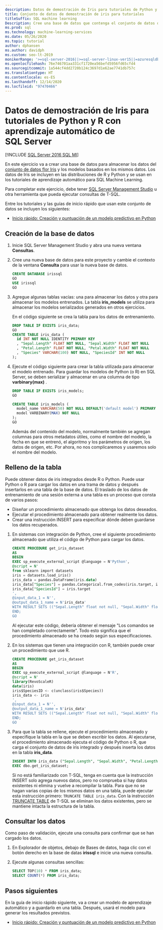 ```yaml
---
description: Datos de demostración de Iris para tutoriales de Python y R con aprendizaje automático de SQL Server
title: Conjunto de datos de demostración de iris para tutoriales
titleSuffix: SQL machine learning
Description: Cree una base de datos que contenga el conjunto de datos de iris y los modelos predictivos. Este conjunto de datos se utiliza en los tutoriales de R y Python con aprendizaje automático de SQL Server.
ms.prod: sql
ms.technology: machine-learning-services
ms.date: 05/26/2020
ms.topic: tutorial
author: dphansen
ms.author: davidph
ms.custom: seo-lt-2019
monikerRange: '>=sql-server-2016||>=sql-server-linux-ver15||=azuresqldb-mi-current'
ms.openlocfilehash: 76e746701aa331cf1720ea56befd5956fd65cfd4
ms.sourcegitcommit: 1a544cf4dd2720b124c3697d1e62ae7741db757c
ms.translationtype: HT
ms.contentlocale: es-ES
ms.lasthandoff: 12/14/2020
ms.locfileid: "97470466"
---
```

# <a name="iris-demo-data-for-python-and-r-tutorials-with-sql-machine-learning"></a>Datos de demostración de Iris para tutoriales de Python y R con aprendizaje automático de SQL Server
[!INCLUDE [SQL Server 2016 SQL MI](../../includes/applies-to-version/sqlserver2016-asdbmi.md)]

En este ejercicio va a crear una base de datos para almacenar los datos del [conjunto de datos flor Iris](https://en.wikipedia.org/wiki/Iris_flower_data_set) y los modelos basados en los mismos datos. Los datos de Iris se incluyen en las distribuciones de R y Python y se usan en los tutoriales de aprendizaje automático para SQL Machine Learning.

Para completar este ejercicio, debe tener [SQL Server Management Studio](../../ssms/download-sql-server-management-studio-ssms.md) u otra herramienta que pueda ejecutar consultas de T-SQL.

Entre los tutoriales y las guías de inicio rápido que usan este conjunto de datos se incluyen los siguientes:

+ [Inicio rápido: Creación y puntuación de un modelo predictivo en Python](quickstart-python-train-score-model.md)

## <a name="create-the-database"></a>Creación de la base de datos

1. Inicie SQL Server Management Studio y abra una nueva ventana **Consultas**.  

2. Cree una nueva base de datos para este proyecto y cambie el contexto de la ventana **Consulta** para usar la nueva base de datos.

    ```sql
    CREATE DATABASE irissql
    GO
    USE irissql
    GO
    ```

3. Agregue algunas tablas vacías: una para almacenar los datos y otra para almacenar los modelos entrenados. La tabla **iris_models** se utiliza para almacenar los modelos serializados generados en otros ejercicios.

    En el código siguiente se crea la tabla para los datos de entrenamiento.

    ```sql
    DROP TABLE IF EXISTS iris_data;
    GO
    CREATE TABLE iris_data (
      id INT NOT NULL IDENTITY PRIMARY KEY
      , "Sepal.Length" FLOAT NOT NULL, "Sepal.Width" FLOAT NOT NULL
      , "Petal.Length" FLOAT NOT NULL, "Petal.Width" FLOAT NOT NULL
      , "Species" VARCHAR(100) NOT NULL, "SpeciesId" INT NOT NULL
    );
    ```

4. Ejecute el código siguiente para crear la tabla utilizada para almacenar el modelo entrenado. Para guardar los modelos de Python (o R) en SQL Server, se deben serializar y almacenar en una columna de tipo **varbinary(max)** .

    ```sql
    DROP TABLE IF EXISTS iris_models;
    GO

    CREATE TABLE iris_models (
      model_name VARCHAR(50) NOT NULL DEFAULT('default model') PRIMARY KEY,
      model VARBINARY(MAX) NOT NULL
    );
    GO
    ```

    Además del contenido del modelo, normalmente también se agregan columnas para otros metadatos útiles, como el nombre del modelo, la fecha en que se entrenó, el algoritmo y los parámetros de origen, los datos de origen, etc. Por ahora, no nos complicaremos y usaremos solo el nombre del modelo.

## <a name="populate-the-table"></a>Relleno de la tabla

Puede obtener datos de iris integrados desde R o Python. Puede usar Python o R para cargar los datos en una trama de datos y después insertarlos en una tabla de la base de datos. El traslado de los datos de entrenamiento de una sesión externa a una tabla es un proceso que consta de varios pasos:

+ Diseñar un procedimiento almacenado que obtenga los datos deseados.
+ Ejecutar el procedimiento almacenado para obtener realmente los datos.
+ Crear una instrucción INSERT para especificar dónde deben guardarse los datos recuperados.

1. En sistemas con integración de Python, cree el siguiente procedimiento almacenado que utiliza el código de Python para cargar los datos.

    ```sql
    CREATE PROCEDURE get_iris_dataset
    AS
    BEGIN
    EXEC sp_execute_external_script @language = N'Python', 
    @script = N'
    from sklearn import datasets
    iris = datasets.load_iris()
    iris_data = pandas.DataFrame(iris.data)
    iris_data["Species"] = pandas.Categorical.from_codes(iris.target, iris.target_names)
    iris_data["SpeciesId"] = iris.target
    ', 
    @input_data_1 = N'', 
    @output_data_1_name = N'iris_data'
    WITH RESULT SETS (("Sepal.Length" float not null, "Sepal.Width" float not null, "Petal.Length" float not null, "Petal.Width" float not null, "Species" varchar(100) not null, "SpeciesId" int not null));
    END;
    GO
    ```

    Al ejecutar este código, debería obtener el mensaje "Los comandos se han completado correctamente". Todo esto significa que el procedimiento almacenado se ha creado según sus especificaciones.

2. En los sistemas que tienen una integración con R, también puede crear un procedimiento que use R.

    ```sql
    CREATE PROCEDURE get_iris_dataset
    AS
    BEGIN
    EXEC sp_execute_external_script @language = N'R', 
    @script = N'
    library(RevoScaleR)
    data(iris)
    iris$SpeciesID <- c(unclass(iris$Species))
    iris_data <- iris
    ', 
    @input_data_1 = N'', 
    @output_data_1_name = N'iris_data'
    WITH RESULT SETS (("Sepal.Length" float not null, "Sepal.Width" float not null, "Petal.Length" float not null, "Petal.Width" float not null, "Species" varchar(100) not null, "SpeciesId" int not null));
    END;
    GO
    ```

3. Para que la tabla se rellene, ejecute el procedimiento almacenado y especifique la tabla en la que se deben escribir los datos. Al ejecutarse, el procedimiento almacenado ejecuta el código de Python o R, que carga el conjunto de datos de iris integrado y después inserta los datos en la tabla **iris_data**.

    ```sql
    INSERT INTO iris_data ("Sepal.Length", "Sepal.Width", "Petal.Length", "Petal.Width", "Species", "SpeciesId")
    EXEC dbo.get_iris_dataset;
    ```

    Si no está familiarizado con T-SQL, tenga en cuenta que la instrucción INSERT solo agrega nuevos datos, pero no comprueba si hay datos existentes ni elimina y vuelve a recompilar la tabla. Para que no se hagan varias copias de los mismos datos en una tabla, puede ejecutar esta instrucción primero: `TRUNCATE TABLE iris_data`. Con la instrucción [TRUNCATE TABLE](../../t-sql/statements/truncate-table-transact-sql.md) de T-SQL se eliminan los datos existentes, pero se mantiene intacta la estructura de la tabla.

## <a name="query-the-data"></a>Consultar los datos

Como paso de validación, ejecute una consulta para confirmar que se han cargado los datos.

1. En Explorador de objetos, debajo de Bases de datos, haga clic con el botón derecho en la base de datas **irissql** e inicie una nueva consulta.

2. Ejecute algunas consultas sencillas:

    ```sql
    SELECT TOP(10) * FROM iris_data;
    SELECT COUNT(*) FROM iris_data;
    ```

## <a name="next-steps"></a>Pasos siguientes

En la guía de inicio rápido siguiente, va a crear un modelo de aprendizaje automático y a guardarlo en una tabla. Después, usará el modelo para generar los resultados previstos.

+ [Inicio rápido: Creación y puntuación de un modelo predictivo en Python](quickstart-python-train-score-model.md)